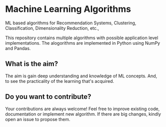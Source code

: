 # Machine Learning Algorithms
ML based algorithms for Recommendation Systems, Clustering, Classification, Dimensionality Reduction, etc.,

This repository contains multiple algorithms with possible application level implementations.
The alogorithms are implemented in Python using NumPy and Pandas.

## What is the aim?
The aim is gain deep understanding and knowledge of ML concepts. And, to see the practicality of the learning that's acquired.

## Do you want to contribute?
Your contributions are always welcome! Feel free to improve existing code, documentation or implement new algorithm.
If there are big changes, kindly open an issue to propose them.
